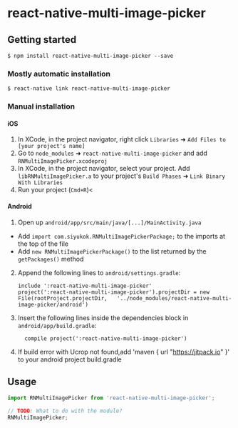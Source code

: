 
# react-native-multi-image-picker

## Getting started

`$ npm install react-native-multi-image-picker --save`

### Mostly automatic installation

`$ react-native link react-native-multi-image-picker`

### Manual installation


#### iOS

1. In XCode, in the project navigator, right click `Libraries` ➜ `Add Files to [your project's name]`
2. Go to `node_modules` ➜ `react-native-multi-image-picker` and add `RNMultiImagePicker.xcodeproj`
3. In XCode, in the project navigator, select your project. Add `libRNMultiImagePicker.a` to your project's `Build Phases` ➜ `Link Binary With Libraries`
4. Run your project (`Cmd+R`)<

#### Android

1. Open up `android/app/src/main/java/[...]/MainActivity.java`
  - Add `import com.siyukok.RNMultiImagePickerPackage;` to the imports at the top of the file
  - Add `new RNMultiImagePickerPackage()` to the list returned by the `getPackages()` method
2. Append the following lines to `android/settings.gradle`:
  	```
  	include ':react-native-multi-image-picker'
  	project(':react-native-multi-image-picker').projectDir = new File(rootProject.projectDir, 	'../node_modules/react-native-multi-image-picker/android')
  	```
3. Insert the following lines inside the dependencies block in `android/app/build.gradle`:
  	```
      compile project(':react-native-multi-image-picker')
  	```
4. If build error with Ucrop not found,add 'maven { url "https://jitpack.io" }' to your android project build.gradle

## Usage
```javascript
import RNMultiImagePicker from 'react-native-multi-image-picker';

// TODO: What to do with the module?
RNMultiImagePicker;
```
